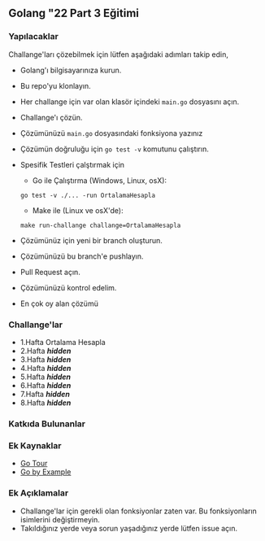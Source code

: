 ## Golang "22 Part 3 Eğitimi
### Yapılacaklar
Challange'ları çözebilmek için lütfen aşağıdaki adımları takip edin,
* Golang'ı bilgisayarınıza kurun.
* Bu repo'yu klonlayın.
* Her challange için var olan klasör içindeki `main.go` dosyasını açın.
* Challange'ı çözün.
* Çözümünüzü `main.go` dosyasındaki fonksiyona yazınız
* Çözümün doğruluğu için `go test -v` komutunu çalıştırın.
* Spesifik Testleri çalştırmak için
  * Go ile Çalıştırma (Windows, Linux, osX):

   ```go test -v ./... -run OrtalamaHesapla```
  * Make ile (Linux ve osX'de): 
  
  ```make run-challange challange=OrtalamaHesapla```
* Çözümünüz için yeni bir branch oluşturun.
* Çözümünüzü bu branch'e pushlayın.
* Pull Request açın.
* Çözümünüzü kontrol edelim.
* En çok oy alan çözümü 

### Challange'lar
- 1.Hafta Ortalama Hesapla
- 2.Hafta ***hidden***
- 3.Hafta ***hidden***
- 4.Hafta ***hidden***
- 5.Hafta ***hidden***
- 6.Hafta ***hidden***
- 7.Hafta ***hidden***
- 8.Hafta ***hidden***

### Katkıda Bulunanlar

### Ek Kaynaklar
- [Go Tour](https://tour.golang.org/welcome/1)
- [Go by Example](https://gobyexample.com/)


### Ek Açıklamalar
* Challange'lar için gerekli olan fonksiyonlar zaten var. Bu fonksiyonların isimlerini değiştirmeyin.
* Takıldığınız yerde veya sorun yaşadığınız yerde lütfen issue açın.
